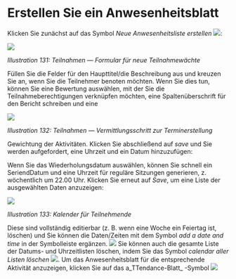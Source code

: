 
# Erstellen Sie ein Anwesenheitsblatt

Klicken Sie zunächst auf das Symbol _Neue Anwesenheitsliste erstellen_ ![](../../.gitbook/assets/graphics245.png):

![](../../.gitbook/assets/images178%20%281%29.png)

_Illustration 131: Teilnahmen — Formular für neue Teilnahmewächte_

Füllen Sie die Felder für den Haupttitel/die Beschreibung aus und kreuzen Sie an, wenn Sie die Teilnehmer benoten möchten. Wenn Sie dies tun, können Sie eine Bewertung auswählen, mit der Sie die Teilnahmeberechtigungen verknüpfen möchten, eine Spaltenüberschrift für den Bericht schreiben und eine

![](../../.gitbook/assets/graphics249.png)

_Illustration 132: Teilnahmen — Vermittlungsschritt zur Terminerstellung_

Gewichtung der Aktivitäten. Klicken Sie abschließend auf _save_ und Sie werden aufgefordert, eine Uhrzeit und ein Datum hinzuzufügen:

Wenn Sie das Wiederholungsdatum auswählen, können Sie schnell ein SeriendDatum und eine Uhrzeit für reguläre Sitzungen generieren, z. wöchentlich um 22.00 Uhr. Klicken Sie erneut auf _Save_, um eine Liste der ausgewählten Daten anzuzeigen:

![](../../.gitbook/assets/graphics253.png)

_Illustration 133: Kalender für Teilnehmende_

Diese sind vollständig editierbar \(z. B. wenn eine Woche ein Feiertag ist, löschen\) und Sie können die Daten/Zeiten mit dem Symbol _add a date and time_ in der Symbolleiste ergänzen. ![](../../.gitbook/assets/graphics246.png) Sie können auch die gesamte Liste der Datums- und Uhrzeitlisten löschen, indem Sie das Symbol _calendar aller Listen löschen_ ![](../../.gitbook/assets/graphics247.png). Um das Anwesenheitsblatt für die entsprechende Aktivität anzuzeigen, klicken Sie auf das a_TTendance-Blatt_ -Symbol ![](../../.gitbook/assets/graphics250.png)